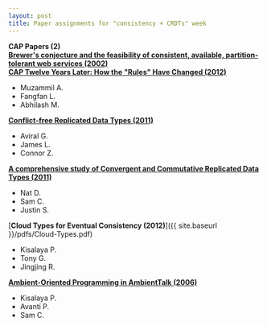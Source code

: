 ```yaml
---
layout: post
title: Paper assignments for "consistency + CRDTs" week
---
```



**CAP Papers (2)**
<br>
[**Brewer's conjecture and the feasibility of consistent, available, partition-tolerant web services (2002)**](http://www.glassbeam.com/sites/all/themes/glassbeam/images/blog/10.1.1.67.6951.pdf)
<br>
[**CAP Twelve Years Later: How the "Rules" Have Changed (2012)**](https://www.researchgate.net/profile/Eric_Brewer3/publication/260584236_CAP_twelve_years_later_How_the_Rules_have_changed/links/56a1cf3808ae24f62702165f.pdf)

- Muzammil A.
- Fangfan L.
- Abhilash M.

[**Conflict-free Replicated Data Types (2011)**](https://hal.inria.fr/inria-00609399/document)

- Aviral G.
- James L.
- Connor Z.

[**A comprehensive study of Convergent and Commutative Replicated Data Types (2011)**](https://hal.inria.fr/inria-00555588/document)

- Nat D.
- Sam C.
- Justin S.

[**Cloud Types for Eventual Consistency (2012)**]({{ site.baseurl }}/pdfs/Cloud-Types.pdf)

- Kisalaya P.
- Tony G.
- Jingjing R.

[**Ambient-Oriented Programming in AmbientTalk (2006)**](https://scholar.google.com/scholar?cluster=8035716316641808258&hl=en&as_sdt=0,22)

- Kisalaya P.
- Avanti P.
- Sam C.


